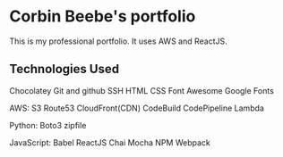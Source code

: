 # Corbin Beebe's portfolio

This is my professional portfolio.  It uses AWS and ReactJS.

## Technologies Used

Chocolatey
Git and github
SSH
HTML
CSS
Font Awesome
Google Fonts

AWS:
  S3
  Route53
  CloudFront(CDN)
  CodeBuild
  CodePipeline
  Lambda

Python:
  Boto3
  zipfile

JavaScript:
  Babel
  ReactJS
  Chai
  Mocha
  NPM
  Webpack
  